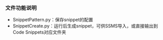 ### 文件功能说明
 - SnippetPattern.py：保存snippet的配置
- SnippetCreate.py：运行后生成snippet，可供SSMS导入，或直接输出到Code Snippets对应文件夹